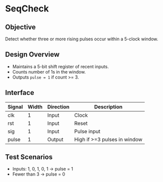 # SeqCheck

## Objective
Detect whether three or more rising pulses occur within a 5-clock window.

## Design Overview
- Maintains a 5-bit shift register of recent inputs.
- Counts number of 1s in the window.
- Outputs `pulse = 1` if count >= 3.

## Interface

| Signal  | Width | Direction | Description                     |
|---------|--------|-----------|---------------------------------|
| clk     | 1      | Input     | Clock                           |
| rst     | 1      | Input     | Reset                           |
| sig     | 1      | Input     | Pulse input                     |
| pulse   | 1      | Output    | High if >=3 pulses in window    |

## Test Scenarios
- Inputs: 1, 0, 1, 0, 1 → pulse = 1  
- Fewer than 3 → pulse = 0
